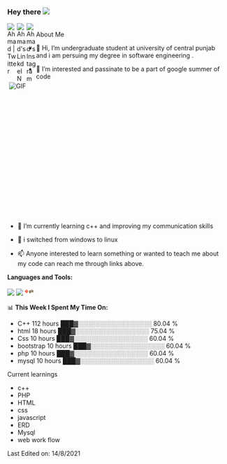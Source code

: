 ### Hey there <img src="https://media.giphy.com/media/hvRJCLFzcasrR4ia7z/giphy.gif" width="25px">
<a href="https://twitter.com//ahmadbingulzar">
  <img align="left" alt="Ahmad | Twitter" width="22px" src="https://cdn.jsdelivr.net/npm/simple-icons@v3/icons/twitter.svg" />
</a>
<a href="https://www.linkedin.com/in/ali-ahmad-538a42210/">
  <img align="left" alt="Ahmad's  LinkdeIN" width="22px" src="https://cdn.jsdelivr.net/npm/simple-icons@v3/icons/linkedin.svg" />
</a>
<a href="https://www.instagram.com/ahmadbingulzar/">
  <img align="left" alt="Ahmad's Instagram" width="22px" src="https://cdn.jsdelivr.net/npm/simple-icons@v3/icons/instagram.svg" />
</a>
<br />
  <img align="right" alt="GIF" src="https://github.com/abhisheknaiidu/abhisheknaiidu/blob/master/code.gif?raw=true" width="500" height="320" />
About Me 

- 👋 Hi, I’m undergraduate student at university of central punjab and i am persuing my degree in software engineering .

- 👀 I’m interested and passinate to be a part of google summer of code 

- 🌱 I’m currently learning c++ and improving my communication skills 

- 💞️ i switched from windows to linux

- 📫 Anyone interested to learn something or wanted to teach me about my code can reach me through links above.

**Languages and Tools:**  

<code><img height="20" src="https://daylifetips.com/wp-content/uploads/2021/01/linux-use.png"></code>
<code><img height="20" src="https://encrypted-tbn0.gstatic.com/images?q=tbn:ANd9GcT01LtUESYI0YsYu6FUt94u5BYNgAXINfR3Eg&usqp=CAU"></code>
<code><img height="20" src="https://raw.githubusercontent.com/github/explore/80688e429a7d4ef2fca1e82350fe8e3517d3494d/topics/git/git.png"></code>

📊 **This Week I Spent My Time On:**
<ul>
  <li>C++        112 hours ███▓░░░░░░░░░░░░░░░░░   80.04 % </li>
  <li>html       18 hours  ███▓░░░░░░░░░░░░░░░░░   75.04 %</li> 
  <li>Css        10 hours  ███▓░░░░░░░░░░░░░░░░░   60.04 % </li>
  <li>bootstrap  10 hours  ███▓░░░░░░░░░░░░░░░░░   60.04 % </li>
  <li>php        10 hours  ███▓░░░░░░░░░░░░░░░░░   60.04 % </li>
  <li>mysql      10 hours  ███▓░░░░░░░░░░░░░░░░░   60.04 % </li>
  </ul>
  </h3>Current learnings</h3>
  <ul>
  <li>c++</li>
  <li>PHP</li>
  <li>HTML</li>
  <li>css</li>
  <li>javascript</li>
  <li>ERD</li>
  <li>Mysql</li>
  <li>web work flow</li>
  </ul>
<!--END_SECTION:waka-->
Last Edited on: 14/8/2021
